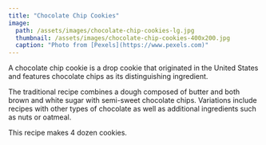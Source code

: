 ```yaml
---
title: "Chocolate Chip Cookies"
image: 
  path: /assets/images/chocolate-chip-cookies-lg.jpg
  thumbnail: /assets/images/chocolate-chip-cookies-400x200.jpg
  caption: "Photo from [Pexels](https://www.pexels.com)"
---
```


A chocolate chip cookie is a drop cookie that originated in the United States and features chocolate chips as its distinguishing ingredient.

The traditional recipe combines a dough composed of butter and both brown and white sugar with semi-sweet chocolate chips. Variations include recipes with other types of chocolate as well as additional ingredients such as nuts or oatmeal.

This recipe makes 4 dozen cookies.
